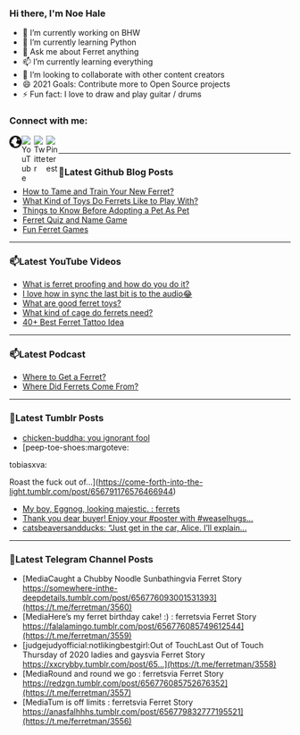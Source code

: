 ### Hi there, I'm Noe Hale

- 🔭 I’m currently working on BHW
- 🌱 I’m currently learning Python
- 💬 Ask me about Ferret anything
- 📫 I’m currently learning everything
- 🔭 I’m looking to collaborate with other content creators
- 😄 2021 Goals: Contribute more to Open Source projects
- ⚡ Fun fact: I love to draw and play guitar / drums

### Connect with me:

[<img align="left" alt="ferretvoice.com" width="22px" src="https://raw.githubusercontent.com/iconic/open-iconic/master/svg/globe.svg" />](https://ferretvoice.com)
[<img align="left" alt="YouTube" width="22px" src="https://cdn.jsdelivr.net/npm/simple-icons@v3/icons/youtube.svg" />](https://www.youtube.com/channel/UCk665XTfaMLVwFVWUmgnDiw)
[<img align="left" alt="Twitter" width="22px" src="https://cdn.jsdelivr.net/npm/simple-icons@v3/icons/twitter.svg" />](https://twitter.com/voiceferret)
[<img align="left" alt="Pinterest" width="22px" src="https://cdn.jsdelivr.net/npm/simple-icons@v3/icons/pinterest.svg" />](https://www.pinterest.com/voiceferret/)

<br />

---
### 🔭Latest Github Blog Posts
<!-- GITHUB:START -->
- [How to Tame and Train Your New Ferret?](http://noehale.github.io/how-to-tame-and-train-your-new-ferret/)
- [What Kind of Toys Do Ferrets Like to Play With?](http://noehale.github.io/what-kind-of-toys-do-ferrets-like-to-play-with/)
- [Things to Know Before Adopting a Pet As Pet](http://noehale.github.io/things-to-know-before-adopting-a-pet-as-pet/)
- [Ferret Quiz and Name Game](http://noehale.github.io/ferret-quiz/)
- [Fun Ferret Games](http://noehale.github.io/fun-ferret-games/)
<!-- GITHUB:END -->
---
### 📫Latest YouTube Videos

<!-- YOUTUBE:START -->
- [What is ferret proofing and how do you do it?](https://www.youtube.com/watch?v=81Syh_DJBQQ)
- [I love how in sync the last bit is to the audio😂](https://www.youtube.com/watch?v=WHBeGHwSlGY)
- [What are good ferret toys?](https://www.youtube.com/watch?v=tPxRilBzc0s)
- [What kind of cage do ferrets need?](https://www.youtube.com/watch?v=xzz6hC3sR5A)
- [40+ Best Ferret Tattoo Idea](https://www.youtube.com/watch?v=KIKqduR6Xcs)
<!-- YOUTUBE:END -->

---
### 📫Latest Podcast

<!-- PODCAST:START -->
- [Where to Get a Ferret?](https://anchor.fm/ferretvoice/episodes/Where-to-Get-a-Ferret-erurfu)
- [Where Did Ferrets Come From?](https://anchor.fm/ferretvoice/episodes/Where-Did-Ferrets-Come-From-eruq8g)
<!-- PODCAST:END -->
---
### 📝Latest Tumblr Posts

<!-- TUMBLR:START -->
- [chicken-buddha:
you ignorant fool
](https://come-forth-into-the-light.tumblr.com/post/656813809538826240)
- [peep-toe-shoes:margoteve:

tobiasxva:

Roast the fuck out of...](https://come-forth-into-the-light.tumblr.com/post/656791176576466944)
- [My boy, Eggnog, looking majestic. : ferrets](https://come-forth-into-the-light.tumblr.com/post/656768497049911296)
- [Thank you dear buyer!
Enjoy your #poster with #weaselhugs...](https://come-forth-into-the-light.tumblr.com/post/656723212862980096)
- [catsbeaversandducks:
“Just get in the car, Alice. I’ll explain...](https://come-forth-into-the-light.tumblr.com/post/656700594603671552)
<!-- TUMBLR:END -->
---
### 📝Latest Telegram Channel Posts

<!-- TELEGRAM:START -->
- [MediaCaught a Chubby Noodle Sunbathingvia Ferret Story https://somewhere-inthe-deepdetails.tumblr.com/post/656776093001531393](https://t.me/ferretman/3560)
- [MediaHere’s my ferret birthday cake! :) : ferretsvia Ferret Story https://falalamingo.tumblr.com/post/656776085749612544](https://t.me/ferretman/3559)
- [judgejudyofficial:notlikingbestgirl:Out of TouchLast Out of Touch Thursday of 2020 ladies and gaysvia Ferret Story https://xxcrybby.tumblr.com/post/65...](https://t.me/ferretman/3558)
- [MediaRound and round we go : ferretsvia Ferret Story https://redzgn.tumblr.com/post/656776085752676352](https://t.me/ferretman/3557)
- [MediaTum is off limits : ferretsvia Ferret Story https://anasfalhhhs.tumblr.com/post/656779832777195521](https://t.me/ferretman/3556)
<!-- TELEGRAM:END -->

